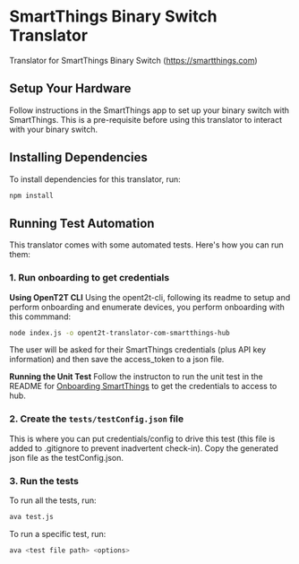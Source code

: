 # SmartThings Binary Switch Translator
Translator for SmartThings Binary Switch (https://smartthings.com)

## Setup Your Hardware
Follow instructions in the SmartThings app to set up your binary switch with SmartThings. This is a pre-requisite
before using this translator to interact with your binary switch.

## Installing Dependencies
To install dependencies for this translator, run:

```bash
npm install
```

## Running Test Automation
This translator comes with some automated tests. Here's how you can run them:

### 1. Run onboarding to get credentials

**Using OpenT2T CLI**
Using the opent2t-cli, following its readme to setup and perform onboarding and enumerate devices, you perform onboarding with this commmand:

```bash
node index.js -o opent2t-translator-com-smartthings-hub
```
The user will be asked for their SmartThings credentials (plus API key information) and then save the access_token to a json file.

**Running the Unit Test**
Follow the instructon to run the unit test in the README for [Onboarding SmartThings](https://github.com/openT2T/onboarding/tree/master/org.opent2t.onboarding.smartthings/js/README.md#running-the-unit-test) to get the credentials to access to hub.

### 2. Create the `tests/testConfig.json` file
This is where you can put credentials/config to drive this test (this file is added to .gitignore
to prevent inadvertent check-in). Copy the generated json file as the testConfig.json.

### 3. Run the tests

To run all the tests, run:

```bash
ava test.js
```

To run a specific test, run:

```bash
ava <test file path> <options>
```